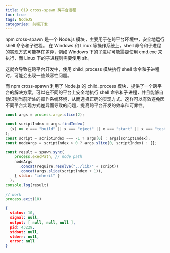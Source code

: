 ```yaml
---
title: 019 cross-spawn 跨平台进程
toc: true
tags: NodeJS
categories: 前端开发
---
```


npm cross-spawn 是一个 Node.js 模块，主要用于在跨平台环境中，安全地运行 shell 命令和子进程。
在 Windows 和 Linux 等操作系统上，shell 命令和子进程的实现方式可能存在差异，例如 Windows 下的子进程可能需要使用 cmd.exe 来执行，而 Linux 下的子进程则需要使用 sh。

这就会导致在跨平台开发中，使用 child_process 模块执行 shell 命令和子进程时，可能会出现一些兼容性问题。

而 npm cross-spawn 利用了 Node.js 的 child_process 模块，提供了一个跨平台的解决方案，可以在不同的平台上安全地执行 shell 命令和子进程，并且能够自动识别当前所处的操作系统环境，从而选择正确的实现方式。这样可以有效避免因不同平台实现方式差异而导致的问题，提高跨平台开发的效率和可靠性。


```js
const args = process.argv.slice(2);

const scriptIndex = args.findIndex(
  (x) => x === "build" || x === "eject" || x === "start" || x === "test"
);
const script = scriptIndex === -1 ? args[0] : args[scriptIndex];
const nodeArgs = scriptIndex > 0 ? args.slice(0, scriptIndex) : [];

const result = spawn.sync(
    process.execPath, // node path
    nodeArgs
      .concat(require.resolve("../lib/" + script))
      .concat(args.slice(scriptIndex + 1)),
    { stdio: "inherit" }
  );
console.log(result)
```

```js
// work
process.exit(10)
```


```json
{
  status: 10,
  signal: null,
  output: [ null, null, null ],
  pid: 43229,
  stdout: null,
  stderr: null,
  error: null
}
```
